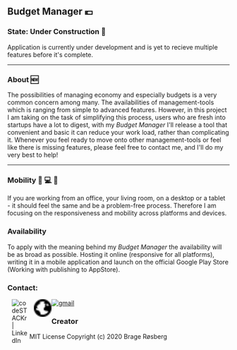## Budget Manager  :euro:
### State: Under Construction :construction_worker:
Application is currently under development and is yet to recieve multiple features before it's complete.
___
### About :new:
The possibilities of managing economy and especially budgets is a very common concern among many. The availabilities of management-tools which is ranging from simple to advanced features. However, in this project I am taking on the task of simplifying this process, users who are fresh into startups have a lot to digest, with my *Budget Manager* I'll release a tool that convenient and basic it can reduce your work load, rather than complicating it. Whenever you feel ready to move onto other management-tools or feel like there is missing features, please feel free to contact me, and I'll do my very best to help!
___
### Mobility :briefcase: :computer: :iphone:
If you are working from an office, your living room, on a desktop or a tablet - it should feel the same and be a problem-free process. Therefore I am focusing on the responsiveness and mobility across platforms and devices. 

### Availability 
To apply with the meaning behind my *Budget Manager* the availability will be as broad as possible. Hosting it online (responsive for all platforms), writing it in a mobile application and launch on the official Google Play Store (Working with publishing to AppStore).  

### Contact:
[<img align="left" style="margin-left: 10px;" alt="codeSTACKr | LinkedIn" width="40px" src="https://cdn.jsdelivr.net/npm/simple-icons@v3/icons/linkedin.svg" />][linkedin]
[<img align="left" style="margin-left: 10px;" alt="codeSTACKr.com" width="40px" src="https://raw.githubusercontent.com/iconic/open-iconic/master/svg/globe.svg" />][website]
<a href="mailto:bragecontact@gmail.com"><img width="40px" className="homepage__contact" alt="gmail" src="https://i.imgur.com/mo4E0Fb.png"/></a>

### Creator 
MIT License
Copyright (c) 2020 Brage Røsberg

[linkedin]: https://www.linkedin.com/in/brage-rosberg/
[website]: https://www.bragerosberg.com
